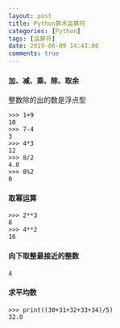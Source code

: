 ```yaml
---
layout: post
title: Python算术运算符
categories: [Python]
tags: [运算符]
date: 2019-06-09 14:43:08
comments: true
---
```



#### 加、减、乘、除、取余
整数除的出的数是浮点型
```
>>> 1+9
10
>>> 7-4
3
>>> 4*3
12
>>> 8/2
4.0
>>> 8%2
0
```

#### 取幂运算

```
>>> 2**3
8
>>> 4**2
16
```

#### 向下取整最接近的整数


```>>> 9//2
4
```

#### 求平均数

```
>>> print((30+31+32+33+34)/5)
32.0
```

